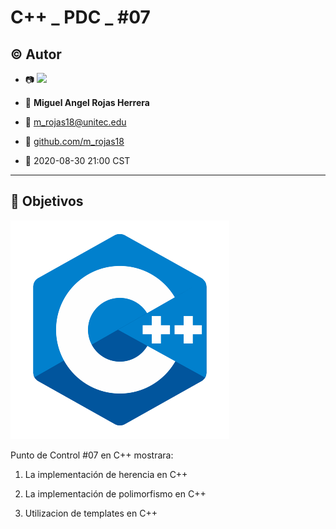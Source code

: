 # C++ _ PDC _ #07

## :copyright: Autor

- :camera: <img src="https://avatars3.githubusercontent.com/u/56422170?s=400&u=c17bae22002e16fabe68604a3df4bb77b8e1c281&v=4" width="160px">

- :man: **Miguel Angel Rojas Herrera**
- :e-mail: m_rojas18@unitec.edu
- :link: [github.com/m_rojas18](https://github.com/m-rojas18)
- :calendar: 2020-08-30 21:00 CST

---
## :dart: Objetivos
![](Imagenes/c++.png)

Punto de Control #07 en C++ mostrara: 

1. La implementación de herencia en C++

2. La implementación de polimorfismo en C++

3. Utilizacion de templates en C++
